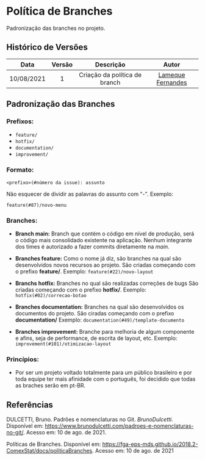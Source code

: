 # Política de Branches

Padronização das branches no projeto. 

## Histórico de Versões


| Data       | Versão | Descrição                      | Autor             |
| :--------: | :----: | :----------:                   | :---------------: |
| 10/08/2021 |    1   | Criação da política de branch | [Lameque Fernandes](https://github.com/LamequeFernandes)|

## Padronização das Branches

### Prefixos:
- ```feature/```
- ```hotfix/```
- ```documentation/```
- ```improvement/```

### Formato:
```
<prefixo>(#número da issue): assunto
```
Não esquecer de dividir as palavras do assunto com "-".
Exemplo: 
```
feature(#87)/novo-menu
```

### Branches:

- **Branch main:** Branch que contém o código em nível de produção, será o código mais consolidado existente na aplicação. Nenhum integrante dos times é autorizado a fazer commits diretamente na *main.*

- **Branches feature:** Como o nome já diz, são branches na qual são desenvolvidos novos recursos ao projeto. São criadas começando com o prefixo **feature/**.
Exemplo: ```feature(#22)/novo-layout```

- **Branchs hotfix:** Branches no qual são realizadas correções de bugs São criadas começando com o prefixo **hotfix/**.
Exemplo: ```hotfix(#02)/correcao-botao```

- **Branches documentation:** Branches na qual são desenvolvidos os documentos do projeto. São ciradas começando com o prefixo **documentation/**
Exemplo: ```documentation(#49)/template-documento```

- **Branches improvement:** Branche para melhoria de algum componente e afins, seja de performance, de escrita de layout, etc. Exemplo: ```improvement(#101)/otimizacao-layout```

### Princípios:
- Por ser um projeto voltado totalmente para um público brasileiro e por toda equipe ter mais afinidade com o português, foi decidido que todas as braches serão em pt-BR.

## Referências

DULCETTI, Bruno. Padrões e nomenclaturas no Git. *BrunoDulcetti*. Disponível em: <https://www.brunodulcetti.com/padroes-e-nomenclaturas-no-git/>. Acesso em: 10 de ago. de 2021.

Políticas de Branches. Disponível em: <https://fga-eps-mds.github.io/2018.2-ComexStat/docs/politicaBranches>. Acesso em: 10 de ago. de 2021
